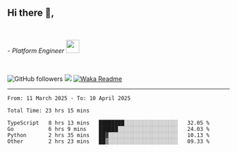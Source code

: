 <h2>Hi there  👋,</h2> </br>

<p><em>- Platform Engineer <img src="https://media.giphy.com/media/WUlplcMpOCEmTGBtBW/giphy.gif" width="30"> 
</em></p></br>


<!--[![Linkedin: prandogabriel](https://img.shields.io/badge/-prandogabriel-blue?style=flat-square&logo=Linkedin&logoColor=white&link=https://www.linkedin.com/in/prandogabriel/)](https://www.linkedin.com/in/prandogabriel)-->
![GitHub followers](https://img.shields.io/github/followers/prandogabriel?label=Follow&style=social)
![](https://visitor-badge.glitch.me/badge?page_id=prandogabriel.prandogabriel)
[![Waka Readme](https://github.com/prandogabriel/prandogabriel/actions/workflows/update-stats.yml.yml/badge.svg)](https://github.com/prandogabriel/prandogabriel/actions/workflows/update-stats.yml.yml)

---

<!--START_SECTION:waka-->

```golang
From: 11 March 2025 - To: 10 April 2025

Total Time: 23 hrs 15 mins

TypeScript   8 hrs 13 mins   ████████░░░░░░░░░░░░░░░░░   32.05 %
Go           6 hrs 9 mins    ██████░░░░░░░░░░░░░░░░░░░   24.03 %
Python       2 hrs 35 mins   ██▓░░░░░░░░░░░░░░░░░░░░░░   10.13 %
Other        2 hrs 23 mins   ██▒░░░░░░░░░░░░░░░░░░░░░░   09.33 %
```

<!--END_SECTION:waka-->

